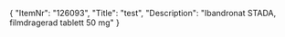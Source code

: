 {
  "ItemNr": "126093",
  "Title": "test",
  "Description": "Ibandronat STADA, filmdragerad tablett 50 mg"
}